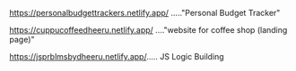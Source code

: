https://personalbudgettrackers.netlify.app/ ....."Personal Budget Tracker" 



https://cuppucoffeedheeru.netlify.app/ ...."website for coffee shop (landing page)"


https://jsprblmsbydheeru.netlify.app/..... JS Logic Building
